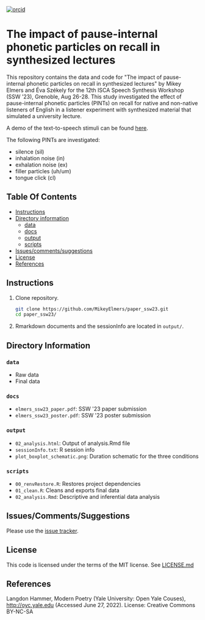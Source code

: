 [![orcid](https://img.shields.io/badge/ORCID-0000--0002--3929--788X-green?style=plastic&logo=orcid&url=https://orcid.org/0000-0002-3929-788X)](https://orcid.org/0000-0002-3929-788X)

# The impact of pause-internal phonetic particles on recall in synthesized lectures
This repository contains the data and code for "The impact of pause-internal phonetic particles on recall in synthesized lectures" by Mikey Elmers and Éva Székely for the 12th ISCA Speech Synthesis Workshop (SSW ’23), Grenoble, Aug 26-28. This study investigated the effect of pause-internal phonetic particles (PINTs) on recall for native and non-native listeners of English in a listener experiment with synthesized material that simulated a university lecture.

A demo of the text-to-speech stimuli can be found [here](https://mikeyelmers.github.io/paper_ssw23ttsdemo/).

The following PINTs are investigated: 

* silence (sil)
* inhalation noise (in)
* exhalation noise (ex)
* filler particles (uh/um)
* tongue click (cl)

## Table Of Contents

- [Instructions](#instructions)
- [Directory information](#directory-information)
    * [data](#data)
    * [docs](#docs)
    * [output](#output)
    * [scripts](#scripts)
- [Issues/comments/suggestions](#issuescommentssuggestions)
- [License](#license)
- [References](#references)

## Instructions
1. Clone repository.
   ```bash
   git clone https://github.com/MikeyElmers/paper_ssw23.git
   cd paper_ssw23/
   ```
2. Rmarkdown documents and the sessionInfo are located in `output/`.

## Directory Information
### `data`
- Raw data
- Final data

### `docs`
- `elmers_ssw23_paper.pdf`: SSW '23 paper submission
- `elmers_ssw23_poster.pdf`: SSW '23 poster submission

### `output`
- `02_analysis.html`: Output of analysis.Rmd file
- `sessionInfo.txt`: R session info
- `plot_boxplot_schematic.png`: Duration schematic for the three conditions

### `scripts`
- `00_renvRestore.R`: Restores project dependencies
- `01_clean.R`: Cleans and exports final data
- `02_analysis.Rmd`: Descriptive and inferential data analysis

## Issues/Comments/Suggestions
Please use the [issue tracker](https://github.com/MikeyElmers/paper_ssw23/issues). 

## License
This code is licensed under the terms of the MIT license. See [LICENSE.md](https://github.com/MikeyElmers/paper_ssw23/blob/main/LICENSE.md) 

## References
Langdon Hammer, Modern Poetry (Yale University: Open Yale Couses), http://oyc.yale.edu (Accessed June 27, 2022). License: Creative Commons BY-NC-SA

